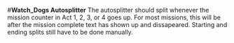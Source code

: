 #**Watch_Dogs Autosplitter**
The autosplitter should split whenever the mission counter in Act 1, 2, 3, or 4 goes up. For most missions, this will be after the mission complete text has shown up and dissapeared.
Starting and ending splits still have to be done manually. 
